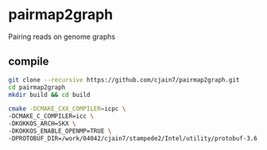 # pairmap2graph
Pairing reads on genome graphs

## compile
```sh
git clone --recursive https://github.com/cjain7/pairmap2graph.git
cd pairmap2graph
mkdir build && cd build

cmake -DCMAKE_CXX_COMPILER=icpc \
-DCMAKE_C_COMPILER=icc \
-DKOKKOS_ARCH=SKX \
-DKOKKOS_ENABLE_OPENMP=TRUE \
-DPROTOBUF_DIR=/work/04042/cjain7/stampede2/Intel/utility/protobuf-3.6.0/local_install ..
```
